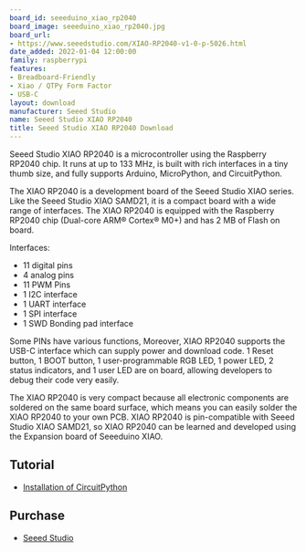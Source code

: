 ```yaml
---
board_id: seeeduino_xiao_rp2040
board_image: seeeduino_xiao_rp2040.jpg
board_url:
- https://www.seeedstudio.com/XIAO-RP2040-v1-0-p-5026.html
date_added: 2022-01-04 12:00:00
family: raspberrypi
features:
- Breadboard-Friendly
- Xiao / QTPy Form Factor
- USB-C
layout: download
manufacturer: Seeed Studio
name: Seeed Studio XIAO RP2040
title: Seeed Studio XIAO RP2040 Download
---
```


Seeed Studio XIAO RP2040 is a microcontroller using the Raspberry RP2040 chip. It runs at up to 133 MHz, is built with rich interfaces in a tiny thumb size, and fully supports Arduino, MicroPython, and CircuitPython.

The XIAO RP2040 is a development board of the Seeed Studio XIAO series. Like the Seeed Studio XIAO SAMD21, it is a compact board with a wide range of interfaces. The XIAO RP2040 is equipped with the Raspberry RP2040 chip (Dual-core ARM® Cortex® M0+) and has 2 MB of Flash on board.

Interfaces:

* 11 digital pins
* 4 analog pins
* 11 PWM Pins
* 1 I2C interface
* 1 UART interface
* 1 SPI interface
* 1 SWD Bonding pad interface

Some PINs have various functions, Moreover, XIAO RP2040 supports the USB-C interface which can supply power and download code. 1 Reset button, 1 BOOT button, 1 user-programmable RGB LED, 1 power LED, 2 status indicators, and 1 user LED are on board, allowing developers to debug their code very easily.

The XIAO RP2040 is very compact because all electronic components are soldered on the same board surface, which means you can easily solder the XIAO RP2040 to your own PCB. XIAO RP2040 is pin-compatible with Seeed Studio XIAO SAMD21, so XIAO RP2040 can be learned and developed using the Expansion board of Seeeduino XIAO.

## Tutorial
* [Installation of CircuitPython](https://wiki.seeedstudio.com/XIAO-RP2040-with-CircuitPython/)

## Purchase
* [Seeed Studio](https://www.seeedstudio.com/XIAO-RP2040-v1-0-p-5026.html)
